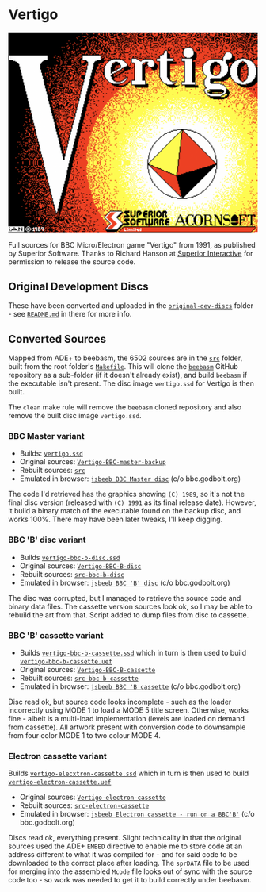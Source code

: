 # Vertigo

![Vertigo title screen](Vertigo-titlescreen.png)

Full sources for BBC Micro/Electron game "Vertigo" from 1991, as published by Superior Software. Thanks to Richard Hanson at
[Superior Interactive](https://www.superiorinteractive.com/) for permission to release the source code. 

## Original Development Discs
These have been converted and uploaded in the [`original-dev-discs`](original-dev-discs) folder - see [`README.md`](original-dev-discs/README.md) in there for more info.

## Converted Sources
Mapped from ADE+ to beebasm, the 6502 sources are in the [`src`](src) folder, built from the root folder's [`Makefile`](Makefile). This will clone the [`beebasm`](https://github.com/stardot/beebasm) GitHub repository as a sub-folder (if it doesn't already exist), and build `beebasm` if the executable isn't present. The disc image `vertigo.ssd` for Vertigo is then built.

The `clean` make rule will remove the `beebasm` cloned repository and also remove the built disc image `vertigo.ssd`.

### BBC Master variant
* Builds: [`vertigo.ssd`](vertigo.ssd) 
* Original sources: [`Vertigo-BBC-master-backup`](original-dev-discs/Vertigo-master-backup/)
* Rebuilt sources: [`src`](src/)
* Emulated in browser: [`jsbeeb BBC Master disc`](https://bbc.godbolt.org/?model=Master&autoboot&disc=https://raw.githubusercontent.com/dr-grim/vertigo/main/vertigo.ssd) (c/o bbc.godbolt.org)

The code I'd retrieved has the graphics showing `(C) 1989`, so it's not the final disc version (released with `(C) 1991` as its final release date). However, it build a binary match of the executable found on the backup disc, and works 100%. There may have been later tweaks, I'll keep digging.

### BBC 'B' disc variant
* Builds [`vertigo-bbc-b-disc.ssd`](vertigo-bbc-b-disc.ssd)
* Original sources: [`Vertigo-BBC-B-disc`](original-dev-discs/Vertigo-BBC-B-disc/)
* Rebuilt sources: [`src-bbc-b-disc`](src-bbc-b-disc/)
* Emulated in browser: [`jsbeeb BBC 'B' disc`](https://bbc.godbolt.org/?autoboot&disc=https://raw.githubusercontent.com/dr-grim/vertigo/main/vertigo-bbc-b-disc.ssd) (c/o bbc.godbolt.org)

The disc was corrupted, but I managed to retrieve the source code and binary data files. The cassette version sources look ok, so I may be able to rebuild the art from that. Script added to dump files from disc to cassette.

### BBC 'B' cassette variant
* Builds [`vertigo-bbc-b-cassette.ssd`](vertigo-bbc-b-cassette.ssd) which in turn is then used to build [`vertigo-bbc-b-cassette.uef`](vertigo-bbc-b-cassette.uef)
* Original sources: [`Vertigo-BBC-B-cassette`](original-dev-discs/Vertigo-BBC-B-cassette/)
* Rebuilt sources: [`src-bbc-b-cassette`](src-bbc-b-cassette/)
* Emulated in browser: [`jsbeeb BBC 'B cassette`](https://bbc.godbolt.org/?autorun&tape=https://raw.githubusercontent.com/dr-grim/vertigo/main/vertigo-bbc-b-cassette.uef) (c/o bbc.godbolt.org)

Disc read ok, but source code looks incomplete - such as the loader incorrectly using MODE 1 to load a MODE 5 title screen. Otherwise, works fine - albeit is a multi-load implementation (levels are loaded on demand
from cassette). All artwork present with conversion code to downsample from
four color MODE 1 to two colour MODE 4.

### Electron cassette variant
Builds [`vertigo-elecxtron-cassette.ssd`](vertigo-electron-cassette.ssd) which in turn is then used to build [`vertigo-electron-cassette.uef`](vertigo-electron-cassette.uef)
* Original sources: [`Vertigo-electron-cassette`](original-dev-discs/Vertigo-electron-cassette/)
* Rebuilt sources: [`src-electron-cassette`](src-electron-cassette/)
* Emulated in browser: [`jsbeeb Electron cassette - run on a BBC'B'`](https://bbc.godbolt.org/?autorun&tape=https://raw.githubusercontent.com/dr-grim/vertigo/main/vertigo-electron-cassette.uef) (c/o bbc.godbolt.org)

Discs read ok, everything present. Slight technicality in that the original sources used the ADE+ `EMBED` directive to enable me to store code at an address different to what it was compiled for - and for said code to be downloaded to the correct place after loading. The `sprDATA` file to be used for merging into the assembled `Mcode` file looks out of sync with the source code too - so work was needed to get it to build correctly under beebasm.
